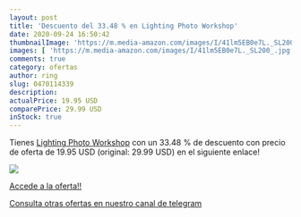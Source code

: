 ```yaml
---
layout: post
title: 'Descuento del 33.48 % en Lighting Photo Workshop'
date: 2020-09-24 16:50:42
thumbnailImage: 'https://m.media-amazon.com/images/I/41lm5EB0e7L._SL200_.jpg'
images: [ 'https://m.media-amazon.com/images/I/41lm5EB0e7L._SL200_.jpg' ]
comments: true
category: ofertas
author: ring
slug: 0470114339
description:
actualPrice: 19.95 USD
comparePrice: 29.99 USD
inStock: true
---
```


Tienes [Lighting Photo Workshop](https://www.amazon.com/dp/0470114339/?tag=redken08-20) con un 33.48 % de descuento con precio de oferta de 19.95 USD (original: 29.99 USD) en el siguiente enlace!

[![](https://m.media-amazon.com/images/I/41lm5EB0e7L._SL200_.jpg)](https://www.amazon.com/dp/0470114339/?tag=redken08-20)

[Accede a la oferta!!](https://www.amazon.com/dp/0470114339/?tag=redken08-20)

[Consulta otras ofertas en nuestro canal de telegram](https://t.me/s/ofertas25)
